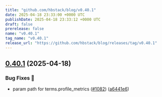 ```yaml
---
title: "github.com/hbstack/blog/v0.40.1"
date: 2025-04-18 23:33:00 +0000 UTC
publishDate: 2025-04-18 23:33:12 +0000 UTC
draft: false
prerelease: false
name: "v0.40.1"
tag_name: "v0.40.1"
release_url: "https://github.com/hbstack/blog/releases/tag/v0.40.1"
---
```


## [0.40.1](https://github.com/hbstack/blog/compare/v0.40.0...v0.40.1) (2025-04-18)


### Bug Fixes 🐞

* param path for terms.profile_metrics ([#1082](https://github.com/hbstack/blog/issues/1082)) ([a6441e6](https://github.com/hbstack/blog/commit/a6441e62a701ca11da9c9ae33f7176f65bf754b2))
